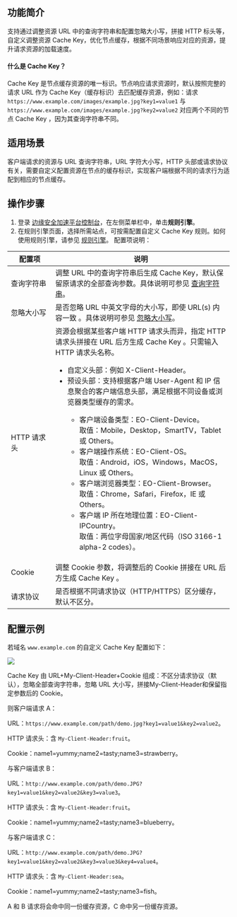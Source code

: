 ## 功能简介
支持通过调整资源 URL 中的查询字符串和配置忽略大小写，拼接 HTTP 标头等，自定义调整资源 Cache Key，优化节点缓存，根据不同场景响应对应的资源，提升请求资源的加载速度。

#### 什么是 Cache Key？
Cache Key 是节点缓存资源的唯一标识。节点响应请求资源时，默认按照完整的请求 URL 作为 Cache Key（缓存标识）去匹配缓存资源，例如：请求 `https://www.example.com/images/example.jpg?key1=value1` 与 `https://www.example.com/images/example.jpg?key2=value2` 对应两个不同的节点 Cache Key ，因为其查询字符串不同。

## 适用场景
客户端请求的资源与 URL 查询字符串，URL 字符大小写，HTTP 头部或请求协议有关，需要自定义配置资源在节点的缓存标识，实现客户端根据不同的请求行为适配到相应的节点缓存。

## 操作步骤
1. 登录 [边缘安全加速平台控制台](https://console.cloud.tencent.com/edgeone)，在左侧菜单栏中，单击**规则引擎**。
2. 在规则引擎页面，选择所需站点，可按需配置自定义 Cache Key 规则。如何使用规则引擎，请参见 [规则引擎](https://cloud.tencent.com/document/product/1552/70901)。
   配置项说明：
<table>
<thead>
<tr>
<th width="20%">配置项</th>
<th width="80%">说明</th>
</tr>
</thead>
<tbody><tr>
<td align="left">查询字符串</td>
<td align="left">调整 URL 中的查询字符串后生成 Cache Key，默认保留原请求的全部查询参数。具体说明可参见 <a href="https://cloud.tencent.com/document/product/1552/70751">查询字符串</a>。</td>
</tr>
<tr>
<td align="left">忽略大小写</td>
<td align="left">是否忽略 URL 中英文字母的大小写，即使 URL(s) 内容一致 。具体说明可参见 <a href="https://cloud.tencent.com/document/product/1552/70750">忽略大小写</a>。</td>
</tr>
<tr>
<td align="left">HTTP 请求头</td>
<td align="left">
资源会根据某些客户端 HTTP 请求头而异，指定 HTTP 请求头拼接在 URL 后方生成 Cache Key 。只需输入 HTTP 请求头名称。
<ul><li>自定义头部：例如 X-Client-Header。</li>
<li>预设头部：支持根据客户端 User-Agent 和 IP 信息聚合的客户端信息头部，满足根据不同设备或浏览器类型缓存的需求。</li><ul>
<li>客户端设备类型：EO-Client-Device。<br>取值：Mobile，Desktop，SmartTV，Tablet 或 Others。</li>
<li>客户端操作系统：EO-Client-OS。<br>取值：Android，iOS，Windows，MacOS，Linux 或 Others。</li>
<li>客户端浏览器类型：EO-Client-Browser。<br>取值：Chrome，Safari，Firefox，IE 或 Others。</li>
<li>客户端 IP 所在地理位置：EO-Client-IPCountry。<br>取值：两位字母国家/地区代码（ISO 3166-1 alpha-2 codes）。</li></td>
</tr>
<tr>
<td align="left">Cookie</td>
<td align="left">调整 Cookie 参数，将调整后的 Cookie 拼接在 URL 后方生成 Cache Key 。</td>
</tr>
<tr>
<td align="left">请求协议</td>
<td align="left">是否根据不同请求协议（HTTP/HTTPS）区分缓存，默认不区分。</td>
</tr>
</tbody></table>

## 配置示例

若域名 `www.example.com`  的自定义 Cache Key 配置如下：

![](https://qcloudimg.tencent-cloud.cn/raw/dfb83780eecd2657c0a80ec953fb7f5f.png)

Cache Key 由 URL+My-Client-Header+Cookie 组成：不区分请求协议（默认），忽略全部查询字符串，忽略 URL 大小写，拼接My-Client-Header和保留指定参数后的 Cookie。

则客户端请求 A：

URL：`https://www.example.com/path/demo.jpg?key1=value1&key2=value2`。

HTTP 请求头：含 `My-Client-Header:fruit`。

Cookie：name1=yummy;name2=tasty;name3=strawberry。

与客户端请求 B：

URL：`http://www.example.com/path/demo.JPG?key1=value1&key2=value2&key3=value3`。

HTTP 请求头：含 `My-Client-Header:fruit`。

Cookie：name1=yummy;name2=tasty;name3=blueberry。

与客户端请求 C：

URL：`http://www.example.com/path/demo.JPG?key1=value1&key2=value2&key3=value3&key4=value4`。

HTTP 请求头：含 `My-Client-Header:sea`。

Cookie：name1=yummy;name2=tasty;name3=fish。


A 和 B 请求将会命中同一份缓存资源，C 命中另一份缓存资源。
